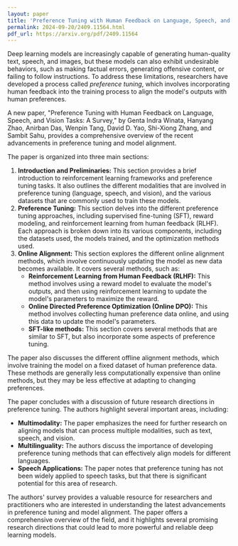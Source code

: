 ```yaml
---
layout: paper
title: 'Preference Tuning with Human Feedback on Language, Speech, and Vision Tasks: A Survey'
permalink: 2024-09-20/2409.11564.html
pdf_url: https://arxiv.org/pdf/2409.11564
---
```


Deep learning models are increasingly capable of generating human-quality text, speech, and images, but these models can also exhibit undesirable behaviors, such as making factual errors, generating offensive content, or failing to follow instructions. To address these limitations, researchers have developed a process called *preference tuning*, which involves incorporating human feedback into the training process to align the model's outputs with human preferences.

A new paper, "Preference Tuning with Human Feedback on Language, Speech, and Vision Tasks: A Survey," by Genta Indra Winata, Hanyang Zhao, Anirban Das, Wenpin Tang, David D. Yao, Shi-Xiong Zhang, and Sambit Sahu, provides a comprehensive overview of the recent advancements in preference tuning and model alignment. 

The paper is organized into three main sections:

1. **Introduction and Preliminaries:** This section provides a brief introduction to reinforcement learning frameworks and preference tuning tasks. It also outlines the different modalities that are involved in preference tuning (language, speech, and vision), and the various datasets that are commonly used to train these models.
2. **Preference Tuning:** This section delves into the different preference tuning approaches, including supervised fine-tuning (SFT), reward modeling, and reinforcement learning from human feedback (RLHF).  Each approach is broken down into its various components, including the datasets used, the models trained, and the optimization methods used. 
3. **Online Alignment:** This section explores the different online alignment methods, which involve continuously updating the model as new data becomes available. It covers several methods, such as:
   * **Reinforcement Learning from Human Feedback (RLHF):**  This method involves using a reward model to evaluate the model's outputs, and then using reinforcement learning to update the model's parameters to maximize the reward. 
   * **Online Directed Preference Optimization (Online DPO):** This method involves collecting human preference data online, and using this data to update the model's parameters. 
   * **SFT-like methods:** This section covers several methods that are similar to SFT, but also incorporate some aspects of preference tuning. 

The paper also discusses the different offline alignment methods, which involve training the model on a fixed dataset of human preference data. These methods are generally less computationally expensive than online methods, but they may be less effective at adapting to changing preferences.

The paper concludes with a discussion of future research directions in preference tuning. The authors highlight several important areas, including:

* **Multimodality:** The paper emphasizes the need for further research on aligning models that can process multiple modalities, such as text, speech, and vision. 
* **Multilinguality:** The authors discuss the importance of developing preference tuning methods that can effectively align models for different languages. 
* **Speech Applications:** The paper notes that preference tuning has not been widely applied to speech tasks, but that there is significant potential for this area of research. 

The authors' survey provides a valuable resource for researchers and practitioners who are interested in understanding the latest advancements in preference tuning and model alignment. The paper offers a comprehensive overview of the field, and it highlights several promising research directions that could lead to more powerful and reliable deep learning models. 
